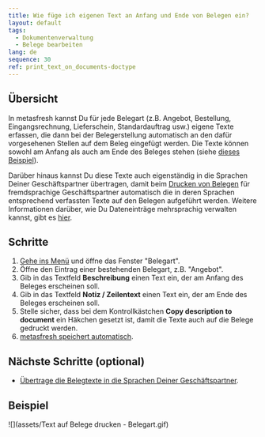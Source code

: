 ```yaml
---
title: Wie füge ich eigenen Text an Anfang und Ende von Belegen ein?
layout: default
tags:
  - Dokumentenverwaltung
  - Belege bearbeiten
lang: de
sequence: 30
ref: print_text_on_documents-doctype
---
```


## Übersicht
In metasfresh kannst Du für jede Belegart (z.B. Angebot, Bestellung, Eingangsrechnung, Lieferschein, Standardauftrag usw.) eigene Texte erfassen, die dann bei der Belegerstellung automatisch an den dafür vorgesehenen Stellen auf dem Beleg eingefügt werden. Die Texte können sowohl am Anfang als auch am Ende des Beleges stehen (siehe [dieses Beispiel](Text_auf_Belege_drucken-allgemein)).

Darüber hinaus kannst Du diese Texte auch eigenständig in die Sprachen Deiner Geschäftspartner übertragen, damit beim [Drucken von Belegen](PDFVorschau) für fremdsprachige Geschäftspartner automatisch die in deren Sprachen entsprechend verfassten Texte auf den Belegen aufgeführt werden. Weitere Informationen darüber, wie Du Dateneinträge mehrsprachig verwalten kannst, gibt es [hier](Mehrsprachige_Datenverwaltung).

## Schritte
1. [Gehe ins Menü](Menu) und öffne das Fenster "Belegart".
1. Öffne den Eintrag einer bestehenden Belegart, z.B. "Angebot".
1. Gib in das Textfeld **Beschreibung** einen Text ein, der am Anfang des Beleges erscheinen soll.
1. Gib in das Textfeld **Notiz / Zeilentext** einen Text ein, der am Ende des Beleges erscheinen soll.
1. Stelle sicher, dass bei dem Kontrollkästchen **Copy description to document** ein Häkchen gesetzt ist, damit die Texte auch auf die Belege gedruckt werden.
1. [metasfresh speichert automatisch](Speicheranzeige).

## Nächste Schritte (optional)
- [Übertrage die Belegtexte in die Sprachen Deiner Geschäftspartner](Belegtexte_uebersetzen-Belegart).

## Beispiel
![](assets/Text auf Belege drucken - Belegart.gif)
